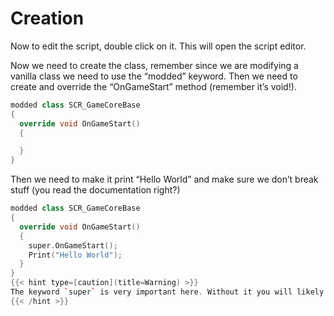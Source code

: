 # Creation
Now to edit the script, double click on it. This will open the script editor.

Now we need to create the class, remember since we are modifying a vanilla class we need to use the “modded” keyword. Then we need to create and override the “OnGameStart” method (remember it’s void!).
```c++
modded class SCR_GameCoreBase
{
  override void OnGameStart()
  {

  }
}
```

Then we need to make it print “Hello World” and make sure we don’t break stuff (you read the documentation right?)
```c++
modded class SCR_GameCoreBase
{
  override void OnGameStart()
  {
    super.OnGameStart();
    Print("Hello World");
  }
}
{{< hint type=[caution](title=Warning) >}}
The keyword `super` is very important here. Without it you will likely break things. It is highly recommended to read the documentation linked in the [introduction page](https://pdtfawks.github.io/enfusion-community-documentation/Scripting/Tutorials/1.-Hello-World/).
{{< /hint >}}

